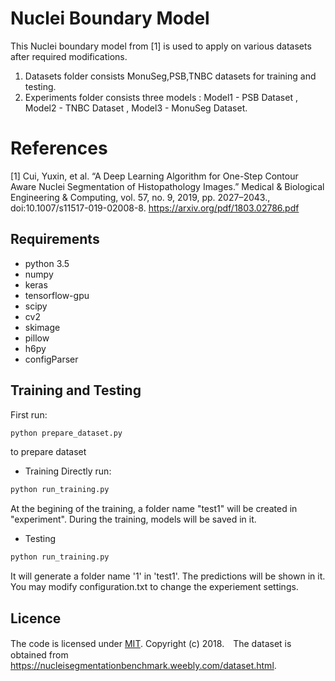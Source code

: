 # Nuclei Boundary Model
This Nuclei boundary model from [1] is used to apply on various datasets after required modifications. 
1. Datasets folder consists  MonuSeg,PSB,TNBC datasets for training and testing.
2. Experiments folder consists three models : Model1 - PSB Dataset , Model2 - TNBC Dataset , Model3 - MonuSeg Dataset. 


# References
[1] Cui, Yuxin, et al. “A Deep Learning Algorithm for One-Step Contour Aware Nuclei Segmentation of Histopathology Images.” Medical \& Biological Engineering \& Computing, vol. 57, no. 9, 2019, pp. 2027–2043., doi:10.1007/s11517-019-02008-8. https://arxiv.org/pdf/1803.02786.pdf



## Requirements

* python 3.5
* numpy
* keras
* tensorflow-gpu
* scipy
* cv2
* skimage
* pillow
* h6py
* configParser


## Training and Testing
First run:

```python
python prepare_dataset.py 
```
to prepare dataset

* Training
Directly run:
```python
python run_training.py
```
At the begining of the training, a folder name "test1" will be created in "experiment". During the training, models will be saved in it. 
* Testing
```python
python run_training.py
```
It will generate a folder name '1' in 'test1'. The predictions will be shown in it.
You may modify configuration.txt to change the experiement settings.

## Licence
The code is licensed under [MIT](https://github.com/easycui/nuclei_segmentation/blob/master/LICENSE). Copyright (c) 2018.　The dataset is obtained from https://nucleisegmentationbenchmark.weebly.com/dataset.html.
